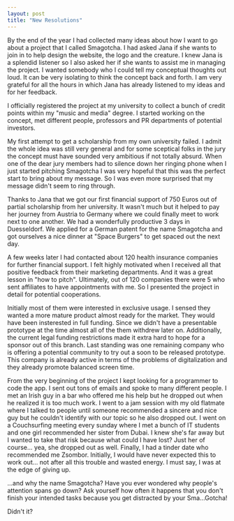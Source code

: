```yaml
---
layout: post
title: "New Resolutions"
---
```


By the end of the year I had collected many ideas about how I want to go about a project that I called Smagotcha. I had asked Jana if she wants to join in to help design the website, the logo and the creature. I knew Jana is a splendid listener so I also asked her if she wants to assist me in managing the project. I wanted somebody who I could tell my conceptual thoughts out loud. It can be very isolating to think the concept back and forth. I am very grateful for all the hours in which Jana has already listened to my ideas and for her feedback.

I officially registered the project at my university to collect a bunch of credit points within my "music and media" degree. I started working on the concept, met different people, professors and PR departments of potential investors. 

My first attempt to get a scholarship from my own university failed. I admit the whole idea was still very general and for some sceptical folks in the jury the concept must have sounded very ambitious if not totally absurd. When one of the dear jury members had to silence down her ringing phone when I just started pitching Smagotcha I was very hopeful that this was the perfect start to bring about my message. So I was even more surprised that my message didn't seem to ring through. 

Thanks to Jana that we got our first financial support of 750 Euros out of partial scholarship from her university. It wasn't much but it helped to pay her journey from Austria to Germany where we could finally meet to work next to one another. We had a wonderfully productive 3 days in Duesseldorf. We applied for a German patent for the name Smagotcha and got ourselves a nice dinner at "Space Burgers" to get spaced out the next day.

A few weeks later I had contacted about 120 health insurance companies for further financial support. I felt highly motivated when I received all that positive feedback from their marketing departments. And it was a great lesson in "how to pitch". Ultimately, out of 120 companies there were 5 who sent affiliates to have appointments with me. So I presented the project in detail for potential cooperations. 

Initially most of them were interested in exclusive usage. I sensed they wanted a more mature product almost ready for the market. They would have been insterested in full funding. Since we didn't have a presentable prototype at the time almost all of the them withdrew later on. Additionally, the current legal funding restrictions made it extra hard to hope for a sponsor out of this branch. Last standing was one remaining company who is offering a potential community to try out a soon to be released prototype. This company is already active in terms of the problems of digitalization and they already promote balanced screen time.  

From the very beginning of the project I kept looking for a programmer to code the app. I sent out tons of emails and spoke to many different people. I met an Irish guy in a bar who offered me his help but he dropped out when he realized it is too much work. I went to a jam session with my old flatmate where I talked to people until someone recommended a sincere and nice guy but he couldn't identify with our topic so he also dropped out. I went on a Couchsurfing meeting every sunday where I met a bunch of IT students and one girl recommended her sister from Dubai. I knew she's far away but I wanted to take that risk because what could I have lost? Just her of course... yea, she dropped out as well. Finally, I had a tinder date who recommended me Zsombor. Initially, I would have never expected this to work out... not after all this trouble and wasted energy. I must say, I was at the edge of giving up. 





...and why the name Smagotcha? Have you ever wondered why people's attention spans go down? Ask yourself how often it happens that you don't finish your intended tasks because you get distracted by your Sma...Gotcha! 

Didn't it?

